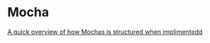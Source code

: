 Mocha
=====

[A quick overview of how Mochas is structured when implimentedd](http://samwize.com/2014/02/08/a-guide-to-mochas-describe-it-and-setup-hooks/)